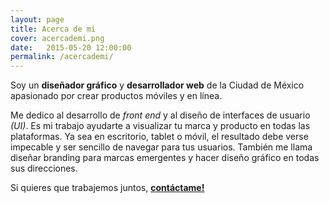 ```yaml
---
layout: page
title: Acerca de mi
cover: acercademi.png
date:   2015-05-20 12:00:00
permalink: /acercademi/
---
```

Soy un __diseñador gráfico__ y __desarrollador web__ de la Ciudad de México apasionado por crear productos móviles y en línea.

Me dedico al desarrollo de *front end* y al diseño de interfaces de usuario *(UI)*. Es mi trabajo ayudarte a visualizar tu marca y producto en todas las plataformas. Ya sea en escritorio, tablet o móvil, el resultado debe verse impecable y ser sencillo de navegar para tus usuarios. También me llama diseñar branding para marcas emergentes y hacer diseño gráfico en todas sus direcciones.

Si quieres que trabajemos juntos, [__contáctame!__][contacto]

[contacto]: /contacto/

